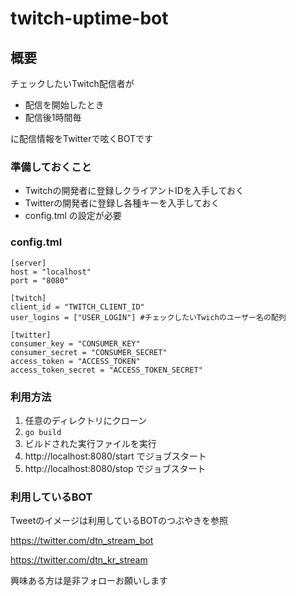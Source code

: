 # twitch-uptime-bot

## 概要
チェックしたいTwitch配信者が
* 配信を開始したとき 
* 配信後1時間毎 

に配信情報をTwitterで呟くBOTです

### 準備しておくこと
* Twitchの開発者に登録しクライアントIDを入手しておく
* Twitterの開発者に登録し各種キーを入手しておく
* config.tml の設定が必要

### config.tml
```toml:config.tml
[server]
host = "localhost"
port = "8080"

[twitch]
client_id = "TWITCH_CLIENT_ID"
user_logins = ["USER_LOGIN"] #チェックしたいTwichのユーザー名の配列

[twitter]
consumer_key = "CONSUMER_KEY" 
consumer_secret = "CONSUMER_SECRET" 
access_token = "ACCESS_TOKEN" 
access_token_secret = "ACCESS_TOKEN_SECRET" 
```

### 利用方法
1. 任意のディレクトリにクローン
2. `go build`
3. ビルドされた実行ファイルを実行
4. http://localhost:8080/start でジョブスタート
5. http://localhost:8080/stop でジョブスタート

### 利用しているBOT
Tweetのイメージは利用しているBOTのつぶやきを参照

https://twitter.com/dtn_stream_bot

https://twitter.com/dtn_kr_stream

興味ある方は是非フォローお願いします